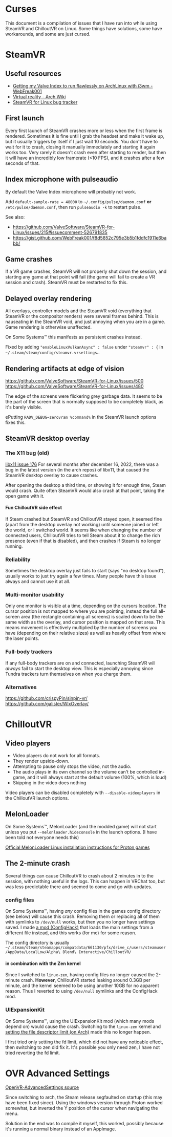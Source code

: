 # Curses
This document is a compilation of issues that I have run into while using SteamVR and ChilloutVR on Linux. Some things have solutions, some have workarounds, and some are just cursed.

# SteamVR
## Useful resources
- [Getting my Valve Index to run flawlessly on ArchLinux with i3wm - WebFreak001](https://gist.github.com/WebFreak001/f8d5852c795e3b5b1fddfc1911e6babb)
- [Virtual reality - Arch Wiki](https://wiki.archlinux.org/title/Virtual_reality)
- [SteamVR for Linux bug tracker](https://github.com/ValveSoftware/SteamVR-for-Linux/issues/)


## First launch
Every first launch of SteamVR crashes more or less when the first frame is rendered. Sometimes it is fine until I grab the headset and make it wake up, but it usually triggers by itself if I just wait 10 seconds. You don't have to wait for it to crash, closing it manually immediately and starting it again works too. Very rarely it doesn't crash even after starting to render, but then it will have an incredibly low framerate (<10 FPS), and it crashes after a few seconds of that.

## Index microphone with pulseaudio
By default the Valve Index microphone will probably not work.

Add `default-sample-rate = 48000` to `~/.config/pulse/daemon.conf` **or** `/etc/pulse/daemon.conf`, then run `pulseaudio -k` to restart pulse.

See also:
- https://github.com/ValveSoftware/SteamVR-for-Linux/issues/215#issuecomment-526791835
- https://gist.github.com/WebFreak001/f8d5852c795e3b5b1fddfc1911e6babb/

## Game crashes
If a VR game crashes, SteamVR will not properly shut down the session, and starting any game at that point will fail (the game will fail to create a VR session and crash). SteamVR must be restarted to fix this.

## Delayed overlay rendering
All overlays, controller models and the SteamVR void (everything that SteamVR or the compositor renders) were several frames behind. This is nauseating in the SteamVR void, and just annoying when you are in a game. Game rendering is otherwise unaffected.

On Some Systems™️ this manifests as persistent crashes instead.

Fixed by adding `"enableLinuxVulkanAsync" : false` under `"steamvr" : {` in `~/.steam/steam/config/steamvr.vrsettings`..

## Rendering artifacts at edge of vision
https://github.com/ValveSoftware/SteamVR-for-Linux/issues/500
https://github.com/ValveSoftware/SteamVR-for-Linux/issues/480

The edge of the screens were flickering grey garbage data. It seems to be the part of the screen that is normally supposed to be completely black, as it's barely visible.

ePutting `RADV_DEBUG=zerovram %command%` in the SteamVR launch options fixes this.


## SteamVR desktop overlay
### The X11 bug (old)
[libx11 issue 176](https://gitlab.freedesktop.org/xorg/lib/libx11/-/issues/176)
For several months after december 16, 2022, there was a bug in the latest version (in the arch repos) of libx11, that caused the SteamVR desktop overlay to cause crashes.

After opening the desktop a third time, or showing it for enough time, Steam would crash. Quite often SteamVR would also crash at that point, taking the open game with it.

#### Fun ChilloutVR side effect
If Steam crashed but SteamVR and ChilloutVR stayed open, it seemed fine (apart from the desktop overlay not working) until someone joined or left the world, or I switched world. It seems like when changing the number of connected users, ChilloutVR tries to tell Steam about it to change the rich presence (even if that is disabled), and then crashes if Steam is no longer running.


### Reliability
Sometimes the desktop overlay just fails to start (says "no desktop found"), usually works to just try again a few times. Many people have this issue always and cannot use it at all.

### Multi-monitor usability
Only one monitor is visible at a time, depending on the cursors location.
The cursor position is not mapped to where you are pointing, instead the full all-screen area (the rectangle containing all screens) is scaled down to be the same width as the overlay, and cursor position is mapped on that area. This means movement is effectively multiplied by the number of screens you have (depending on their relative sizes) as well as heavily offset from where the laser points.

### Full-body trackers
If any full-body trackers are on and connected, launching SteamVR will *always* fail to start the desktop view. This is especially annoying since Tundra trackers turn themselves on when you charge them.

### Alternatives
https://github.com/crispyPin/sinpin-vr/
https://github.com/galister/WlxOverlay/


# ChilloutVR
## Video players
- Video players do not work for all formats.
- They render upside-down.
- Attempting to pause only stops the video, not the audio.
- The audio plays in its own channel so the volume can't be controlled in-game, and it will always start at the default volume (100%, which is loud)
- Skipping in the video does nothing

Video players can be disabled completely with `--disable-videoplayers` in the ChilloutVR launch options.

## MelonLoader
On Some Systems™️, MelonLoader (and the modded game) will not start unless you put `--melonloader.hideconsole` in the launch options. (I have been told not everyone needs this)

[Official MelonLoader Linux installation instructions for Proton games](https://melonwiki.xyz/#/README?id=linux-instructions)

<!--
(These instructions are out of date, use the official ones above instead.)
### Installation
- Download [MelonLoader.x64.zip](https://github.com/LavaGang/MelonLoader/releases/)
- Install [protontricks](https://github.com/Matoking/protontricks/#installation) (aur `protontricks`)
- run `protontricks 661130 winecfg`, click **Libraries**, type in `version` and click **Add**
- run `protontricks 661130 dotnet48`
 -->

## The 2-minute crash
Several things can cause ChilloutVR to crash about 2 minutes in to the session, with nothing useful in the logs. This can happen in VRChat too, but was less predictable there and seemed to come and go with updates.

### config files
On Some Systems™️, having *any* config files in the games config directory (see below) will cause this crash. Removing them or replacing all of them with symlinks to `/dev/null` works, but then you no longer have settings saved. I made [a mod (ConfigHack)](https://github.com/CrispyPin/CVR-ConfigHack) that loads the main settings from a different file instead, and this works (for me) for some reason.

The config directory is usually `~/.steam/steam/steamapps/compatdata/661130/pfx/drive_c/users/steamuser/AppData/LocalLow/Alpha\ Blend\ Interactive/ChilloutVR/`

#### in combination with the Zen kernel
Since I switched to `linux-zen`, having config files no longer caused the 2-minute crash. **However**, ChilloutVR started leaking around 0.3GB per minute, and the kernel seemed to be using another 10GB for no apparent reason. Thus I reverted to using `/dev/null` symlinks and the ConfigHack mod.

### UIExpansionKit
On Some Systems™️, using the UIExpansionKit mod (which many mods depend on) would cause the crash. Switching to the `linux-zen` kernel and [setting the file descriptor limit (on Arch)](https://wiki.archlinux.org/title/Limits.conf#nofile) made this no longer happen.

I first tried only setting the fd limit, which did not have any noticable effect, then switching to zen did fix it. It's possible you only need zen, I have not tried reverting the fd limit.


# OVR Advanced Settings
[OpenVR-AdvancedSettings source](https://github.com/OpenVR-Advanced-Settings/OpenVR-AdvancedSettings/)

Since switching to arch, the Steam release segfaulted on startup (this may have been fixed since). Using the windows version through Proton worked somewhat, but inverted the Y position of the cursor when navigating the menu.

Solution in the end was to compile it myself, this worked, possibly because it's running a normal binary instead of an AppImage.
